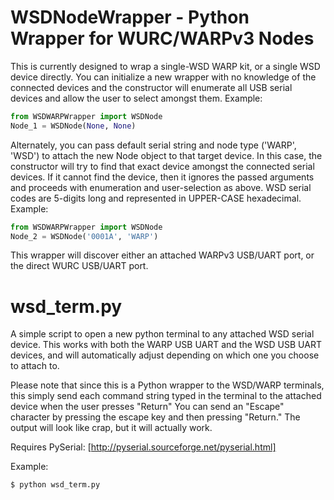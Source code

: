 # WSDNodeWrapper - Python Wrapper for WURC/WARPv3 Nodes

This is currently designed to wrap a single-WSD WARP kit, or a single WSD device
directly. You can initialize a new wrapper with no knowledge of the connected
devices and the constructor will enumerate all USB serial devices and allow the
user to select amongst them.
Example:

```python
from WSDWARPWrapper import WSDNode
Node_1 = WSDNode(None, None)
```

Alternately, you can pass default serial string and node type ('WARP', 'WSD') to
attach the new Node object to that target device. In this case, the constructor will
try to find that exact device amongst the connected serial devices. If it
cannot find the device, then it ignores the passed arguments and proceeds with
enumeration and user-selection as above. WSD serial codes are 5-digits long and represented
in UPPER-CASE hexadecimal.
Example:

```python
from WSDWARPWrapper import WSDNode
Node_2 = WSDNode('0001A', 'WARP')
```

This wrapper will discover either an attached WARPv3 USB/UART port, or the direct WURC USB/UART port.

# wsd_term.py

A simple script to open a new python terminal to any attached WSD
serial device. This works with both the WARP USB UART and the WSD
USB UART devices, and will automatically adjust depending on which
one you choose to attach to.

Please note that since this is a Python wrapper to the WSD/WARP
terminals, this simply send each command string typed in the
terminal to the attached device when the user presses "Return"
You can send an "Escape" character by pressing the escape key and
then pressing "Return." The output will look like crap, but it
will actually work.

Requires PySerial: [http://pyserial.sourceforge.net/pyserial.html]

Example:
```bash
$ python wsd_term.py
```
